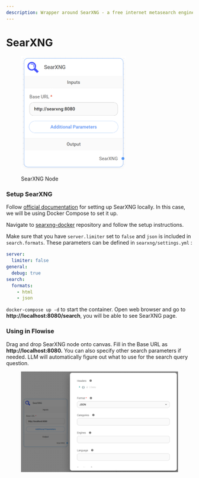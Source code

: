 ```yaml
---
description: Wrapper around SearXNG - a free internet metasearch engine.
---
```


# SearXNG

<figure><img src="/assets/up-011.png" alt="" width="283"><figcaption><p>SearXNG Node</p></figcaption></figure>

### Setup SearXNG

Follow [official documentation](https://docs.searxng.org/admin/installation.html) for setting up SearXNG locally. In this case, we will be using Docker Compose to set it up.

Navigate to [searxng-docker](https://github.com/searxng/searxng-docker) repository and follow the setup instructions.

Make sure that you have `server.limiter` set to `false` and `json` is included in `search.formats`. These parameters can be defined in `searxng/settings.yml` :

```yaml
server:
  limiter: false
general:
  debug: true
search:
  formats:
    - html
    - json
```

`docker-compose up -d` to start the container. Open web browser and go to **http://localhost:8080/search**, you will be able to see SearXNG page.

### Using in Flowise

Drag and drop SearXNG node onto canvas. Fill in the Base URL as **http://localhost:8080.** You can also specify other search parameters if needed. LLM will automatically figure out what to use for the search query question.

<figure><img src="/assets/image (171).png" alt=""><figcaption></figcaption></figure>
